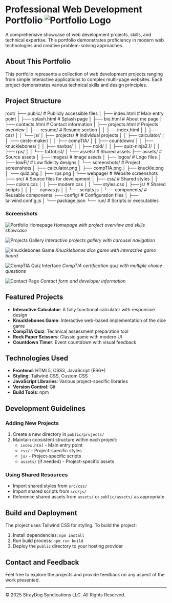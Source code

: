 # Professional Web Development Portfolio ![Portfolio Logo](assets/logos/stray-gear.png)

A comprehensive showcase of web development projects, skills, and technical expertise. This portfolio demonstrates proficiency in modern web technologies and creative problem-solving approaches.

## About This Portfolio

This portfolio represents a collection of web development projects ranging from simple interactive applications to complex multi-page websites. Each project demonstrates various technical skills and design principles.

## Project Structure

root/
├── public/                     # Publicly accessible files
│   ├── index.html              # Main entry point
│   ├── splash.html             # Splash page
│   ├── bio.html                # About me page
│   ├── contacts.html           # Contact information
│   ├── projects.html           # Projects overview
│   ├── resume/                 # Resume section
│   │   ├── index.html
│   │   ├── css/
│   │   └── js/
│   ├── projects/               # Individual projects
│   │   ├── calculator/
│   │   ├── circle-maker/
│   │   ├── compTIA/
│   │   ├── countdown/
│   │   ├── knucklebones/
│   │   ├── navbar/
│   │   ├── noid/
│   │   ├── quiz-ninja2.1/
│   │   ├── rps/
│   │   └── toDoList/
│   └── assets/                 # Shared assets
├── assets/                     # Source assets
│   ├── images/                 # Image assets
│   ├── logos/                  # Logo files
│   ├── lowFi/                  # Low fidelity designs
│   └── screenshots/            # Project screenshots
│       ├── calculator.png
│       ├── compTIA.png
│       ├── knuckle.png
│       ├── quiz.png
│       ├── rps.png
│       └── webpage/            # Website screenshots
├── src/                        # Source files for development
│   ├── css/                    # Shared styles
│   │   ├── colors.css
│   │   ├── modern.css
│   │   └── styles.css
│   ├── js/                     # Shared scripts
│   │   ├── canvas.js
│   │   └── scripts.js
│   └── components/             # Reusable components
├── config/                     # Configuration files
│   ├── tailwind.config.js
│   └── package.json
└── run/                        # Scripts or executables

### Screenshots

![Portfolio Homepage](assets/screenshots/webpage/Screenshot%20(159).png)
*Homepage with project overview and skills showcase*

![Projects Gallery](assets/screenshots/webpage/Screenshot%20(160).png)
*Interactive projects gallery with carousel navigation*

![Knucklebones Game](assets/screenshots/webpage/Screenshot%20(161).png)
*Knucklebones dice game with interactive game board*

![CompTIA Quiz Interface](assets/screenshots/webpage/Screenshot%20(162).png)
*CompTIA certification quiz with multiple choice questions*

![Contact Page](assets/screenshots/webpage/Screenshot%20(163).png)
*Contact form and developer information*

## Featured Projects

- **Interactive Calculator**: A fully functional calculator with responsive design
- **Knucklebones Game**: Interactive web-based implementation of the dice game
- **CompTIA Quiz**: Technical assessment preparation tool
- **Rock Paper Scissors**: Classic game with modern UI
- **Countdown Timer**: Event countdown with visual feedback

## Technologies Used

- **Frontend**: HTML5, CSS3, JavaScript (ES6+)
- **Styling**: Tailwind CSS, Custom CSS
- **JavaScript Libraries**: Various project-specific libraries
- **Version Control**: Git
- **Build Tools**: npm

## Development Guidelines

### Adding New Projects

1. Create a new directory in `public/projects/`
2. Maintain consistent structure within each project:
   - `index.html` - Main entry point
   - `css/` - Project-specific styles
   - `js/` - Project-specific scripts
   - `assets/` (if needed) - Project-specific assets

### Using Shared Resources

- Import shared styles from `src/css/`
- Import shared scripts from `src/js/`
- Reference shared assets from `assets/` or `public/assets/` as appropriate

## Build and Deployment

The project uses Tailwind CSS for styling. To build the project:

1. Install dependencies: `npm install`
2. Run build process: `npm run build`
3. Deploy the `public` directory to your hosting provider

## Contact and Feedback

Feel free to explore the projects and provide feedback on any aspect of the work presented.

---

&copy; 2025 StrayDog Syndications LLC. All Rights Reserved.
